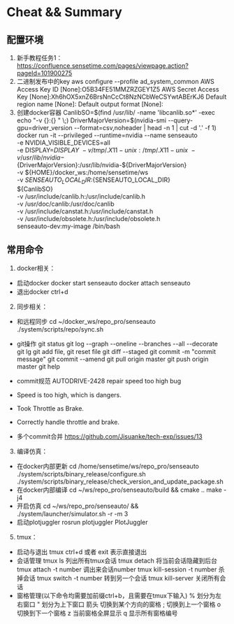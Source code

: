 # Cheat && Summary
## 配置环境
1. 新手教程任务1：https://confluence.sensetime.com/pages/viewpage.action?pageId=101900275
2. 二进制发布中的key
    aws configure --profile ad_system_common
    AWS Access Key ID [None]:O5B34FE51MMZRZGEY1Z5
    AWS Secret Access Key [None]:Xh6hOX5xnZ6BrsNnCcCt8NzNCbWeCSYwtABErKJ6
    Default region name [None]:
    Default output format [None]:
3. 创建docker容器
CanlibSO=$(find /usr/lib/ -name 'libcanlib.so*' -exec echo "-v {}:{} " \;)
DriverMajorVersion=$(nvidia-smi --query-gpu=driver_version --format=csv,noheader | head -n 1 | cut -d '.' -f 1)
docker run -it  --privileged --runtime=nvidia --name senseauto \
    -e NVIDIA_VISIBLE_DEVICES=all \
    -e DISPLAY=$DISPLAY \
    -v /tmp/.X11-unix:/tmp/.X11-unix \
    -v /usr/lib/nvidia-${DriverMajorVersion}:/usr/lib/nvidia-${DriverMajorVersion} \
    -v ${HOME}/docker_ws:/home/sensetime/ws \
    -v ${SENSEAUTO_LOCAL_DIR}:${SENSEAUTO_LOCAL_DIR} \
    ${CanlibSO} \
    -v /usr/include/canlib.h:/usr/include/canlib.h \
    -v /usr/doc/canlib:/usr/doc/canlib \
    -v /usr/include/canstat.h:/usr/include/canstat.h \
    -v /usr/include/obsolete.h:/usr/include/obsolete.h \
    senseauto-dev:my-image /bin/bash
## 常用命令
1. docker相关：
* 启动docker
docker start senseauto
docker attach senseauto
* 退出docker
ctrl+d
2. 同步相关：
* 和远程同步
cd ~/docker_ws/repo_pro/senseauto
./system/scripts/repo/sync.sh
* git操作
git status
git log --graph --oneline --branches --all --decorate
git lg
git add file, git reset file
git diff --staged
git commit -m "commit message"
git commit --amend
git pull origin master
git push origin master
git help
* commit规范
AUTODRIVE-2428 repair speed too high bug
 
* Speed is too high, which is dangers.
* Took Throttle as Brake.
* Correctly handle throttle and brake.

* 多个commit合并
https://github.com/Jisuanke/tech-exp/issues/13
3. 编译仿真：
* 在docker内部更新
cd /home/sensetime/ws/repo_pro/senseauto
./system/scripts/binary_release/configure.sh
./system/scripts/binary_release/check_version_and_update_package.sh
* 在docker内部编译
cd ~/ws/repo_pro/senseauto/build && cmake ..
make -j4
* 开启仿真
cd ~/ws/repo_pro/senseauto/ && ./system/launcher/simulator.sh -r -m 3
* 启动plotjuggler
rosrun plotjuggler PlotJuggler
5. tmux：
* 启动与退出
tmux
ctrl+d 或者 exit 表示直接退出
* 会话管理
tmux ls 列出所有tmux会话
tmux detach 将当前会话隐藏到后台
tmux attach -t number 调出来会话number
tmux kill-session -t number 杀掉会话
tmux switch -t number 转到另一个会话
tmux kill-server 关闭所有会话
* 窗格管理(以下命令均需要加前缀ctrl+b，且需要在tmux下输入)
% 划分为左右窗口
" 划分为上下窗口
箭头 切换到某个方向的窗格
; 切换到上一个窗格
o 切换到下一个窗格
z 当前窗格全屏显示
q 显示所有窗格编号
